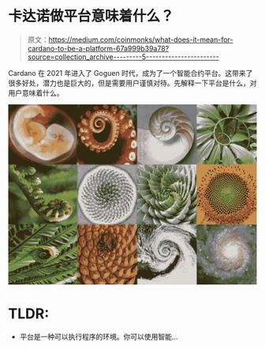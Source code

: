 # 卡达诺做平台意味着什么？

> 原文：<https://medium.com/coinmonks/what-does-it-mean-for-cardano-to-be-a-platform-67a999b39a78?source=collection_archive---------5----------------------->

Cardano 在 2021 年进入了 Goguen 时代，成为了一个智能合约平台。这带来了很多好处，潜力也是巨大的，但是需要用户谨慎对待。先解释一下平台是什么，对用户意味着什么。

![](img/2bfe8e99f826bae76572470c03a6ade7.png)

# TLDR:

*   平台是一种可以执行程序的环境。你可以使用智能…